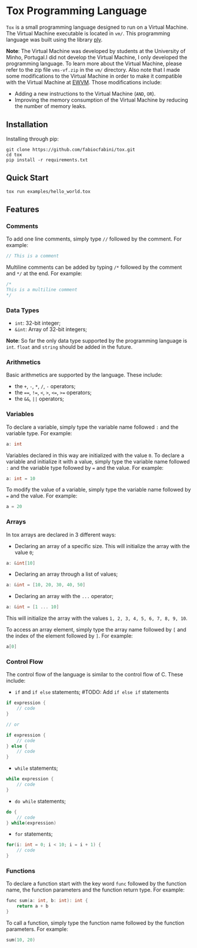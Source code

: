 # **Tox Programming Language**

```Tox``` is a small programming language designed to run on a Virtual Machine. The Virtual Machine executable is located in ```vm/```. This programming language was built using the library [ply](www.dabeaz.com/ply/). 

**Note**: The Virtual Machine was developed by students at the University of Minho, Portugal.I did not develop the Virtual Machine, I only developed the programming language. To learn more about the Virtual Machine, please refer to the zip file ```vms-vf.zip``` in the ```vm/``` directory. Also note that I made some modifications to the Virtual Machine in order to make it compatible with the Virtual Machine at [EWVM](https://ewvm.epl.di.uminho.pt/). Those modifications include:
- Adding a new instructions to the Virtual Machine (```AND```, ```OR```).
- Improving the memory consumption of the Virtual Machine by reducing the number of memory leaks.

## **Installation**

Installing through pip:

```console
git clone https://github.com/fabiocfabini/tox.git
cd tox
pip install -r requirements.txt 
```

## **Quick Start**

```console
tox run examples/hello_world.tox
```

## **Features**

### **Comments**

To add one line comments, simply type ```//``` followed by the comment. For example:

```c
// This is a comment
```

Multiline comments can be added by typing ```/*``` followed by the comment and ```*/``` at the end. For example:

```c
/*
This is a multiline comment
*/
```

### **Data Types**

- ```int```: 32-bit integer; 
- ```&int```: Array of 32-bit integers;

**Note**: So far the only data type supported by the programming language is ```int```. ```float``` and ```string``` should be added in the future.


### **Arithmetics**

Basic arithmetics are supported by the language. These include:

- the ```+```, ```-```, ```*```, ```/```, ```-``` operators;
- the ```==```, ```!=```, ```<```, ```>```, ```<=```, ```>=``` operators;
- the ```&&```, ```||``` operators;


### **Variables**

To declare a variable, simply type the variable name followed ```:``` and the variable type. For example:

```c
a: int
```

Variables declared in this way are initialized with the value ```0```. To declare a variable and initialize it with a value, simply type the variable name followed ```:``` and the variable type followed by ```=``` and the value. For example:

```c
a: int = 10
```

To modify the value of a variable, simply type the variable name followed by ```=``` and the value. For example:

```c
a = 20
```

### **Arrays**

In tox arrays are declared in 3 different ways:

- Declaring an array of a specific size. This will initialize the array with the value ```0```;

```c
a: &int[10]
```

- Declaring an array through a list of values;

```c
a: &int = [10, 20, 30, 40, 50]
```

- Declaring an array with the ```...``` operator;

```c
a: &int = [1 ... 10]
```

This will initialize the array with the values ```1, 2, 3, 4, 5, 6, 7, 8, 9, 10```.

To access an array element, simply type the array name followed by ```[``` and the index of the element followed by ```]```. For example:

```c
a[0]
```


### **Control Flow**

The control flow of the language is similar to the control flow of C. These include:

- ```if``` and ```if else``` statements; #TODO: Add ```if else if``` statements

```c
if expression {
    // code
}

// or

if expression {
    // code
} else {
    // code
}
```

- ```while``` statements;

```c
while expression {
    // code
}
```

- ```do while``` statements;

```c
do {
    // code
} while(expression)
```

- ```for``` statements;

```c
for(i: int = 0; i < 10; i = i + 1) {
    // code
}
```


### **Functions**

To declare a function start with the key word ```func``` followed by the function name, the function parameters and the function return type. For example:

```c
func sum(a: int, b: int): int {
    return a + b
}
```

To call a function, simply type the function name followed by the function parameters. For example:

```c
sum(10, 20)
```